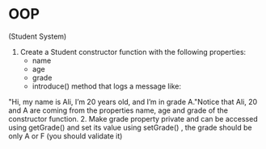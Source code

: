 # OOP

 (Student System)
1. Create a Student constructor function with the following properties:
    - name
    - age
    - grade
    - introduce() method that logs a message like:


"Hi, my name is Ali, I’m 20 years old, and I’m in grade A."Notice that Ali, 20 and A are coming from the properties name, age and grade of the constructor function.
2. Make grade property private and can be accessed using getGrade() and set its value using setGrade() , the grade should be only A or F (you should validate it)
